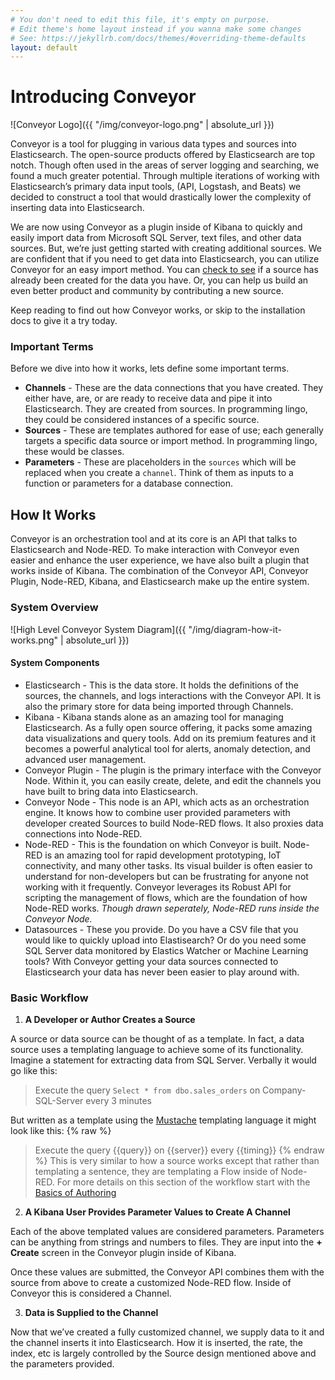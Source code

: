 ```yaml
---
# You don't need to edit this file, it's empty on purpose.
# Edit theme's home layout instead if you wanna make some changes
# See: https://jekyllrb.com/docs/themes/#overriding-theme-defaults
layout: default
---
```


# Introducing Conveyor

![Conveyor Logo]({{ "/img/conveyor-logo.png" | absolute_url }})

Conveyor is a tool for plugging in various data types and sources into Elasticsearch. The open-source products offered by Elasticsearch are top notch. Though often used in the areas of server logging and searching, we found a much greater potential. Through multiple iterations of working with Elasticsearch’s primary data input tools, (API, Logstash, and Beats) we decided to construct a tool that would drastically lower the complexity of inserting data into Elasticsearch. 

We are now using Conveyor as a plugin inside of Kibana to quickly and easily import data from Microsoft SQL Server, text files, and other data sources. But, we’re just getting started with creating additional sources. We are confident that if you need to get data into Elasticsearch, you can utilize Conveyor for an easy import method. You can [check to see](https://github.com/samtecspg/conveyor/tree/master/channel-sources) if a source has already been created for the data you have. Or, you can help us build an even better product and community by contributing a new source.

Keep reading to find out how Conveyor works, or skip to the installation docs to give it a try today.

### Important Terms

Before we dive into how it works, lets define some important terms.

 - **Channels** - These are the data connections that you have created. They either have, are, or are ready to receive data and pipe it into Elasticsearch. They are created from sources. In programming lingo, they could be considered instances of a specific source.
 - **Sources** - These are templates authored for ease of use; each generally targets a specific data source or import method. In programming lingo, these would be classes.
 - **Parameters** - These are placeholders in the `sources` which will be replaced when you create a `channel`. Think of them as inputs to a function or parameters for a database connection.

## How It Works

Conveyor is an orchestration tool and at its core is an API that talks to Elasticsearch and Node-RED. To make interaction with Conveyor even easier and enhance the user experience, we have also built a plugin that works inside of Kibana. The combination of the Conveyor API, Conveyor Plugin, Node-RED, Kibana, and Elasticsearch make up the entire system.

### System Overview

![High Level Conveyor System Diagram]({{ "/img/diagram-how-it-works.png" | absolute_url }})

#### System Components
 - Elasticsearch - This is the data store. It holds the definitions of the sources, the channels, and logs interactions with the Conveyor API. It is also the primary store for data being imported through Channels.
 - Kibana - Kibana stands alone as an amazing tool for managing Elasticsearch. As a fully open source offering, it packs some amazing data visualizations and query tools. Add on its premium features and it becomes a powerful analytical tool for alerts, anomaly detection, and advanced user management.
 - Conveyor Plugin - The plugin is the primary interface with the Conveyor Node. Within it, you can easily create, delete, and edit the channels you have built to bring data into Elasticsearch.
 - Conveyor Node - This node is an API, which acts as an orchestration engine. It knows how to combine user provided parameters with developer created Sources to build Node-RED flows. It also proxies data connections into Node-RED.
 - Node-RED - This is the foundation on which Conveyor is built. Node-RED is an amazing tool for rapid development prototyping, IoT connectivity, and many other tasks. Its visual builder is often easier to understand for non-developers but can be frustrating for anyone not working with it frequently. Conveyor leverages its Robust API for scripting the management of flows, which are the foundation of how Node-RED works. *Though drawn seperately, Node-RED runs inside the Conveyor Node.*
 - Datasources - These you provide. Do you have a CSV file that you would like to quickly upload into Elastisearch? Or do you need some SQL Server data monitored by Elastics Watcher or Machine Learning tools? With Conveyor getting your data sources connected to Elasticsearch your data has never been easier to play around with.

### Basic Workflow
 1. **A Developer or Author Creates a Source**

A source or data source can be thought of as a template. In fact, a data source uses a templating language to achieve some of its functionality. Imagine a statement for extracting data from SQL Server. Verbally it would go like this:

> Execute the query `Select * from dbo.sales_orders` on Company-SQL-Server every 3 minutes

But written as a template using the [Mustache](https://mustache.github.io) templating language it might look like this:
{% raw %}
> Execute the query {{query}} on {{server}} every {{timing}}
{% endraw %}
This is very similar to how a source works except that rather than templating a sentence, they are templating a Flow inside of Node-RED. For more details on this section of the workflow start with the [Basics of Authoring](./channel_authoring/basics)

2. **A Kibana User Provides Parameter Values to Create A Channel**

Each of the above templated values are considered parameters. Parameters can be anything from strings and numbers to files. They are input into the **+ Create** screen in the Conveyor plugin inside of Kibana.

Once these values are submitted, the Conveyor API combines them with the source from above to create a customized Node-RED flow. Inside of Conveyor this is considered a Channel.

3. **Data is Supplied to the Channel**

Now that we’ve created a fully customized channel, we supply data to it and the channel inserts it into Elasticsearch. How it is inserted, the rate, the index, etc is largely controlled by the Source design mentioned above and the parameters provided.
